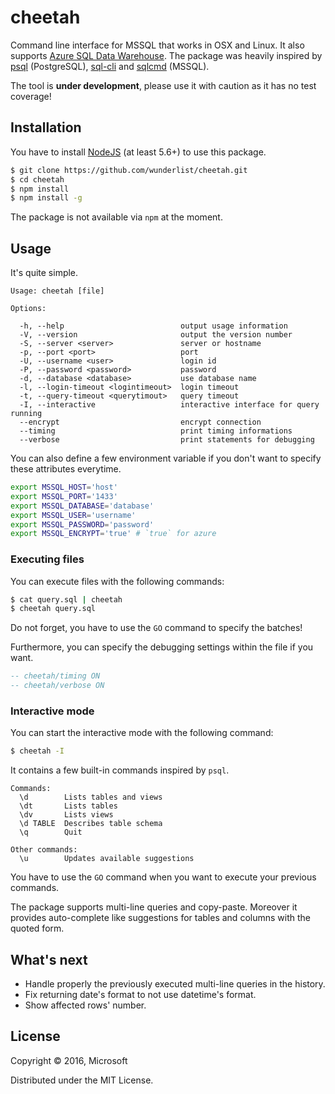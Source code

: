 # cheetah

Command line interface for MSSQL that works in OSX and Linux. It also supports [Azure SQL Data Warehouse](https://azure.microsoft.com/en-us/services/sql-data-warehouse/). The package was heavily inspired by [psql](http://www.postgresql.org/docs/9.2/static/app-psql.html) (PostgreSQL), [sql-cli](https://github.com/hasankhan/sql-cli) and [sqlcmd](https://msdn.microsoft.com/en-us/library/ms162773.aspx) (MSSQL).

The tool is **under development**, please use it with caution as it has no test coverage!

## Installation

You have to install [NodeJS](https://nodejs.org) (at least 5.6+) to use this package. 

```sh
$ git clone https://github.com/wunderlist/cheetah.git
$ cd cheetah
$ npm install
$ npm install -g
```

The package is not available via `npm` at the moment.

## Usage

It's quite simple.

```
Usage: cheetah [file]

Options:

  -h, --help                          output usage information
  -V, --version                       output the version number
  -S, --server <server>               server or hostname
  -p, --port <port>                   port
  -U, --username <user>               login id
  -P, --password <password>           password
  -d, --database <database>           use database name
  -l, --login-timeout <logintimeout>  login timeout
  -t, --query-timeout <querytimout>   query timeout
  -I, --interactive                   interactive interface for query running
  --encrypt                           encrypt connection
  --timing                            print timing informations
  --verbose                           print statements for debugging
```

You can also define a few environment variable if you don't want to specify these attributes everytime.

```sh
export MSSQL_HOST='host'
export MSSQL_PORT='1433'
export MSSQL_DATABASE='database'
export MSSQL_USER='username'
export MSSQL_PASSWORD='password'
export MSSQL_ENCRYPT='true' # `true` for azure
``` 

### Executing files

You can execute files with the following commands:

```sh
$ cat query.sql | cheetah
$ cheetah query.sql
```

Do not forget, you have to use the `GO` command to specify the batches!

Furthermore, you can specify the debugging settings within the file if you want.

```sql
-- cheetah/timing ON
-- cheetah/verbose ON
```

### Interactive mode

You can start the interactive mode with the following command:

```sh
$ cheetah -I
```

It contains a few built-in commands inspired by `psql`.

```
Commands:
  \d 		Lists tables and views
  \dt 		Lists tables
  \dv 		Lists views
  \d TABLE 	Describes table schema
  \q 		Quit

Other commands:
  \u 		Updates available suggestions
```

You have to use the `GO` command when you want to execute your previous commands.

The package supports multi-line queries and copy-paste. Moreover it provides auto-complete like suggestions for tables and columns with the quoted form.

## What's next

- Handle properly the previously executed multi-line queries in the history.
- Fix returning date's format to not use datetime's format.
- Show affected rows' number.

## License

Copyright © 2016, Microsoft

Distributed under the MIT License.